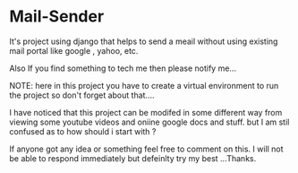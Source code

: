 # Mail-Sender

It's project using django that helps to send a meail without using existing mail portal like google , yahoo, etc.

Also If you find something to tech me then please notify me...

NOTE: here in this project you have to create a virtual environment to run the project so don't forget about that....

I have noticed that this project can be modifed in some different way from viewing some youtube videos and oniine google docs and stuff. 
but I am stil confused as to how should i start with ? 

If anyone got any idea or something feel free to comment on this. I will not be able to respond immediately but defeinlty try my best ...Thanks.
